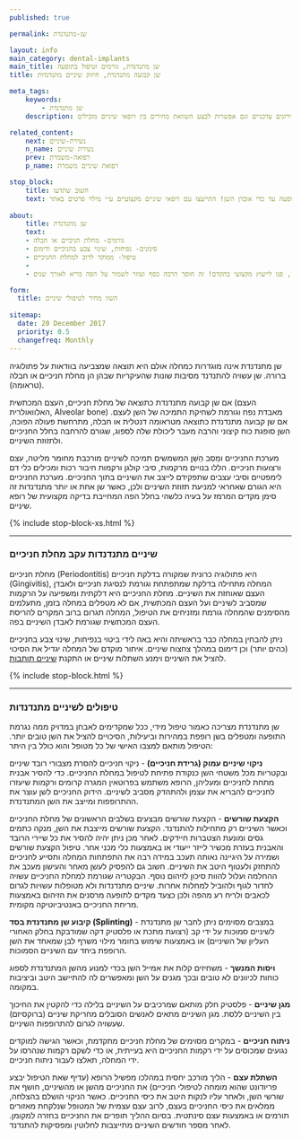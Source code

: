 ```yaml
---
published: true

permalink: שן-מתנדנדת

layout: info
main_category: dental-implants
main_title: שן מתנדנדת, גורמים וטיפול בתופעה
title: שן קבועה מתנדנדת, חיזוק שיניים מתנדנדות

meta_tags:
    keywords:
        - שן מתנדנדת
    description: כיצד מונעים שיניים מתנדנדות? מדוע השן מתנדנדת? איך מחזקים ומטפלים בשן מתנדנדת? מחירונים עדכניים וגם אפשרות לבצע השוואת מחירים בין רופאי שיניים מובילים

related_content:
    next: נשירת-שיניים
    n_name: נשירת שיניים
    prev: רפואה-משמרת
    p_name: רפואת שיניים משמרת

stop_block: 
    title: חשוב שתדעו
    text: סובלים משן קבועה שמתנדנדת? מעוניינים להחזיר את היכולת לאכול ולחייך ללא כל מגבלה? איתור מהיר של הגורמים להתרופפות השיניים במרפאה, יקבע את אופי הטיפול וימנע החמרה של התופעה עד כדי אובדן השן! התייעצו עם רופאי שיניים מקצועיים ע״י מילוי פרטים באתר.
    
about:
    title: שן מתנדנדת
    text: 
    - גורמים- מחלת חניכיים או חבלה
    - סימנים- נפיחות, שינוי צבע בחניכיים ודימום
    - טיפול- ממוקד לרוב למחלת החניכיים
    - 
    - יש לעצור את התרופפות השיניים ללא דיחוי, פנו לייעוץ מקצועי בהקדם! זה חוסך הרבה כסף ועוזר לשמור על הפה בריא לאורך שנים.

form:
  title: השוו מחיר לטיפולי שיניים
  
sitemap: 
  date: 20 December 2017
  priority: 0.5
  changefreq: Monthly
---
```

שן מתנדנדת אינה מוגדרות כמחלה אולם היא תוצאה שמצביעה בוודאות על פתולוגיה ברורה. שן עשויה להתנדנד מסיבות שונות שהעיקריות שבהן הן מחלת חניכיים או חבלה (טראומה). 

אם שן קבועה מתנדנדת כתוצאה של מחלת חניכיים, העצם המכתשית (העצם האלוואולרית, Alveolar bone) מאבדת נפח וגורמת לשחיקת התמיכה של השן לעצם. אם שן קבועה מתנדנדת כתוצאה מטראומה דנטלית או חבלה, מתרחשת פעולה הפוכה, השן סופגת כוח קיצוני והרבה מעבר ליכולת שלה לספוג, שגורם להרחבה בחלל החניכיים ולתזוזת השיניים. 

מערכת החניכיים ומֵסַב הַשֵּׁן המשמשים תמיכה לשיניים מורכבת מחומר מליטה, עצם ורצועות חניכיים. הללו בנויים מרקמות, סיבי קולגן ורקמות חיבור רכות ומכילים כלי דם לימפטיים וסיבי עצבים שתפקידם לייצב את השיניים בתוך החניכיים. מערכת החניכיים היא הגורם שאחראי למניעת תזוזת השיניים ולכן, כאשר שן אחת או יותר מתנדנדות זה סימן מקדים המרמז על בעיה כלשהי בחלל הפה המחייבת בדיקה מקצועית של רופא שיניים. 

 {% include stop-block-xs.html %}  

- - - - - -

###  שיניים מתנדנדות עקב מחלת חניכיים

מחלת חניכיים (Periodontitis) היא פתולוגיה כרונית שמקורה בדלקת חניכיים (Gingivitis), המחלה מתחילה בדלקת שמתפתחת וגורמת לנסיגת חניכיים ולאבדן העצם שאוחזת את השיניים. מחלת החניכיים היא דלקתית ומשפיעה על הרקמות שמסביב לשיניים ועל העצם המכתשית, אם לא מטפלים במחלה בזמן, מתעלמים מהסימנים שהמחלה גורמת ומזניחים את הטיפול, המחלה תגרום ברוב המקרים להריסת העצם המכתשית שגורמת לאבדן השיניים בפה. 

ניתן להבחין במחלה כבר בראשיתה והיא באה לידי ביטוי בנפיחות, שינוי צבע בחניכיים (כהים יותר) וכן דימום במהלך צחצוח שיניים. איתור מוקדם של המחלה יגדיל את הסיכוי להציל את השיניים וימנע השתלות שיניים או התקנת [שיניים תותבות](/שיניים-תותבות).

 {% include stop-block.html %}  

- - - - - -

###  טיפולים לשיניים מתנדנדות

שן מתנדנדת מצריכה כאמור טיפול מידי, ככל שמקדימים לאבחן במדויק ממה נגרמת התופעה ומטפלים בשן רופפת במהירות וביעילות, הסיכויים להציל את השן טובים יותר. הטיפול מותאם למצבו האישי של כל מטופל והוא כולל בין היתר:

**ניקוי שיניים עמוק (גרידת חניכיים)** - ניקוי חניכיים להסרת מצבורי רובד שיניים ובקטריות מכל משטחי השן כנקודת פתיחת לטיפול במחלת החניכיים. כדי להסיר אבנית מתחת לחניכיים ומעליהן, הרופא משתמש בפרוטאין המגרה קרומים ורקמות שיעזרו לחניכיים להבריא את עצמן ולהתהדק מסביב לשיניים. הידוק החניכיים לשן עוצר את ההתרופפות ומייצב את השן המתנדנדת.

**הקצעת שורשים** - הקצעת שורשים מבצעים בשלבים הראשונים של מחלת החניכיים וכאשר השיניים רק מתחילות להתנדנד. הקצעת שורשים מייצבת את השן, מנקה כתמים גסים ומונעת הצטברות חיידקים. לאחר מכן ניתן יהיה להסיר את כל שיירי הרובד והאבנית בעזרת מכשיר לייזר ייעודי או באמצעות כלי מכני אחר. טיפול הקצעת שורשים ושמירה על היגיינה נאותה תעכב במידה רבה את התפתחות המחלה ותסייע לחניכיים להתחזק ולעטוף היטב את השיניים. חשוב גם להפסיק לעשן מאחר והעישון מעכב את ההחלמה ועלול להוות סיכון לזיהום נוסף. הבקטריה שגורמת למחלת החניכיים עשויה לחדור לגוף ולהוביל למחלות אחרות. שיניים מתנדנדות ולא מטופלות עשויות לגרום לכאבים ולריח רע מהפה ולכן כצעד מקדים לתופעה מרסנים את הזיהום באמצעות מריחת החניכיים באנטיביוטיקה מקומית.

**קיבוע שן מתנדנדת בסד (Splinting)** - במצבים מסוימים ניתן לחבר שן מתנדנדת לשיניים סמוכות על ידי קב (רצועת מתכת או פלסטיק דקה שמודבקת בחלק האחורי העליון של השיניים) או באמצעות שימוש בחומר מילוי משרף לבן שמאחד את השן הרופפת ביחד עם השיניים הסמוכות.

**ויסות המנשך** - משחיזים קלות את אמייל השן בכדי למנוע מהשן המתנדנדת לספוג כוחות לכיוונים לא טובים ובכך מגנים על השן ומאפשרים לה להתיישב היטב וביציבות במקומה.

**מגן שיניים** - פלסטיק חלק מותאם שמרכיבים על השיניים בלילה כדי להקטין את החיכוך בין השיניים ללסת. מגן השיניים מתאים לאנשים הסובלים מחריקת שיניים (ברוקסיזם) שעשויה לגרום להתרופפות השיניים.

**ניתוח חניכיים** - במקרים מסוימים של מחלת חניכיים מתקדמת, וכאשר הגישה למוקדים נגועים שמכוסים על ידי רקמות החניכיים היא בעייתית, או כדי לשקם רקמות שנהרסו על ידי המחלה, תאלצו לעבור ניתוח חניכיים.

**השתלת עצם** - הליך מורכב יחסית במהלכו מפשיל הרופא (עדיף שאת הטיפול יבצע פריודונט שהוא מומחה לטיפולי חניכיים) את החניכיים מהשן או מהשיניים, חושף את שורשי השן, ולאחר עליו לנקות היטב את כיסי החניכיים. כאשר הניקוי הושלם בהצלחה, ממלאים את כיסי החניכיים בעצם, לרוב עצם עצמית של המטופל שנלקחת מאזורים תורמים או באמצעות עצם סינתטית. בסיום ההליך תופרים את החניכיים בחזרה למקומן. לאחר מספר חודשים השיניים מתייצבות לחלוטין ומפסיקות להתנדנד.